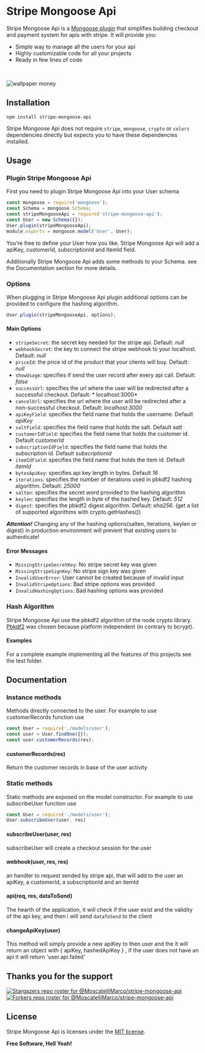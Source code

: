 # Stripe Mongoose Api

Stripe Mongoose Api is a [Mongoose plugin](https://github.com/Automattic/mongoose) that simplifies building checkout and payment system for apis with stripe.
It will provide you:
- Simple way to manage all the users for your api
- Highly customizable code for all your projects
- Ready in few lines of code
<br/>

![wallpaper money](https://user-images.githubusercontent.com/94981444/157924374-ad4e08de-af6c-4adf-8f1e-a12b197706b9.png)

## Installation
```
npm install stripe-mongoose-api
```
Stripe Mongoose Api does not require `stripe`, `mongoose`, `crypto` or `colors` dependencies directly but expects you to have these dependencies installed.

## Usage
### Plugin Stripe Mongoose Api
First you need to plugin Stripe Mongoose Api into your User schema
```javascript
const mongoose = require('mongoose');
const Schema = mongoose.Schema;
const stripeMongooseApi = require('stripe-mongoose-api');
const User = new Schema({});
User.plugin(stripeMongooseApi);
module.exports = mongoose.model('User', User);
```
You're free to define your User how you like. Stripe Mongoose Api will add a apiKey, customerId, subscriptionId and ItemId field.

Additionally Stripe Mongoose Api adds some methods to your Schema. see the Documentation section for more details.


### Options
When plugging in Stripe Mongoose Api plugin additional options can be provided to configure the hashing algorithm.
```javascript
User.plugin(stripeMongooseApi, options);
```

#### Main Options
* `stripeSecret`: the secret key needed for the stripe api. Default: *null*
* `webhookSecret`: the key to connect the stripe webhook to your localhost. Default: *null*
* `priceId`: the price id of the product that your clients will buy. Default: *null*
* `showUsage`: specifies if send the user record after every api call. Default: *false*
* `successUrl`: specifies the url where the user will be redirected after a successful checkout. Default: * localhost:3000*
* `cancelUrl`: specifies the url where the user will be redirected after a non-successful checkout. Default: *localhost:3000*
* `apiKeyField`: specifies the field name that holds the username. Default *apiKey*
* `saltField`: specifies the field name that holds the salt. Default *salt*
* `customerIdField`: specifies the field name that holds the customer id. Default *customerId*
* `subscriptionIdField`: specifies the field name that holds the subscription id. Default *subscriptionid*
* `itemIdField`: specifies the field name that holds the item id. Default *itemId*
* `bytesApiKey`: specifies api key length in bytes. Default *16*
* `iterations`: specifies the number of iterations used in pbkdf2 hashing algorithm. Default: *25000*
* `salten`: specifies the secret word provided to the hashing algorithm
* `keylen`: specifies the length in byte of the hashed key. Default: *512*
* `digest`: specifies the pbkdf2 digest algorithm. Default: *sha256*. (get a list of supported algorithms with crypto.getHashes())

***Attention!*** Changing any of the hashing options(salten, iterations, keylen or digest) in production environment will prevent that existing users to authenticate!

#### Error Messages
* `MissingStripeSecretKey`: No stripe secret key was given
* `MissingStripeSignKey`: No stripe sign key was given
* `InvalidUserError`: User cannot be created because of invalid input
* `InvalidStripeOptions`:  Bad stripe options was provided
* `InvalidHashingOptions`: Bad hashing options was provided

### Hash Algorithm

Stripe Mongoose Api use the pbkdf2 algorithm of the node crypto library.  [Pbkdf2](http://en.wikipedia.org/wiki/PBKDF2)  was chosen because platform independent (in contrary to bcrypt). 

#### Examples
For a complete example implementing all the features of this projects see the test folder.

## Documentation

### Instance methods
Methods directly connected to the user.
For example to use customerRecords function use
```javascript
const User = require('./models/user');
const user = User.findOne({});
const user.customerRecords(res);
```
#### customerRecords(res)
Return the customer records in base of the user activity

### Static methods
Static methods are exposed on the model constructor. For example to use subscribeUser function use
```javascript
const User = require('./models/user');
User.subscribeUser(user, res)
```
#### subscribeUser(user, res)
subscribeUser will create a checkout session for the user

#### webhook(user, res, res)
an handler to request sended by stripe api, that will add to the user an apiKey, a customerId, a subscriptionId and an itemId

#### api(req, res, dataToSend)
The hearth of the application, it will check if the user exist and the validity of the api key, and then i will send `dataToSend` to the client

#### changeApiKey(user)
This method will simply provide a new apiKey to then user and the it will return an object with { apiKey, hashedApiKey } , if the user does not have an api it will return 'user.api.failed'

## Thanks you for the support
[![Stargazers repo roster for @MoscatelliMarco/stripe-mongoose-api](https://reporoster.com/stars/MoscatelliMarco/stripe-mongoose-api)](https://github.com/MoscatelliMarco/stripe-mongoose-api/stargazers)
[![Forkers repo roster for @MoscatelliMarco/stripe-mongoose-api](https://reporoster.com/forks/MoscatelliMarco/stripe-mongoose-api)](https://github.com/MoscatelliMarco/stripe-mongoose-api/network/members)

## License

Stripe Mongoose Api is licenses under the [MIT license](https://opensource.org/licenses/MIT).

**Free Software, Hell Yeah!**
